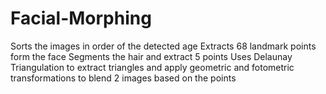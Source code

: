 # Facial-Morphing

Sorts the images in order of the detected age 
Extracts 68 landmark points form the face
Segments the hair and extract 5 points
Uses Delaunay Triangulation to extract triangles and apply geometric and fotometric transformations to blend 2 images based on the points 
